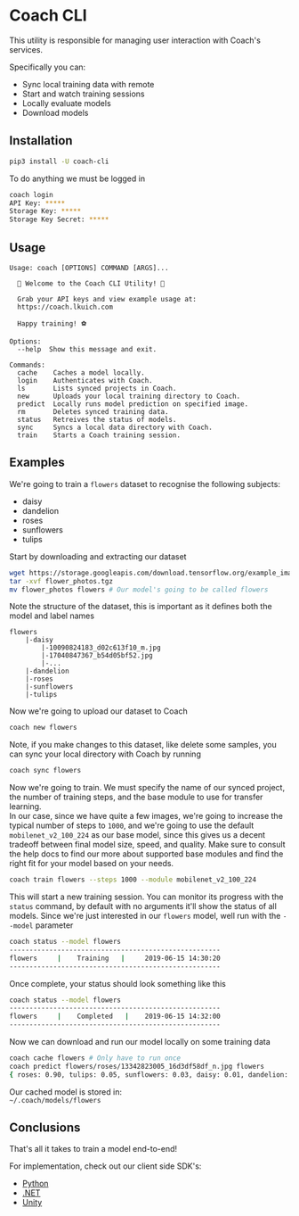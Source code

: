 # Coach CLI

This utility is responsible for managing user interaction with Coach's services.

Specifically you can:

- Sync local training data with remote
- Start and watch training sessions
- Locally evaluate models
- Download models

## Installation

```bash
pip3 install -U coach-cli
```

To do anything we must be logged in

```bash
coach login
API Key: *****
Storage Key: *****
Storage Key Secret: *****
```

## Usage

```
Usage: coach [OPTIONS] COMMAND [ARGS]...

  💖 Welcome to the Coach CLI Utility! 💖

  Grab your API keys and view example usage at:
  https://coach.lkuich.com

  Happy training! ⚽

Options:
  --help  Show this message and exit.

Commands:
  cache    Caches a model locally.
  login    Authenticates with Coach.
  ls       Lists synced projects in Coach.
  new      Uploads your local training directory to Coach.
  predict  Locally runs model prediction on specified image.
  rm       Deletes synced training data.
  status   Retreives the status of models.
  sync     Syncs a local data directory with Coach.
  train    Starts a Coach training session.
```

## Examples

We're going to train a `flowers` dataset to recognise the following subjects:

- daisy
- dandelion
- roses
- sunflowers
- tulips

Start by downloading and extracting our dataset

```bash
wget https://storage.googleapis.com/download.tensorflow.org/example_images/flower_photos.tgz
tar -xvf flower_photos.tgz
mv flower_photos flowers # Our model's going to be called flowers
```

Note the structure of the dataset, this is important as it defines both the model and label names

```
flowers
    |-daisy
        |-10090824183_d02c613f10_m.jpg
        |-17040847367_b54d05bf52.jpg
        |-...
    |-dandelion
    |-roses
    |-sunflowers
    |-tulips
```

Now we're going to upload our dataset to Coach

```bash
coach new flowers
```

Note, if you make changes to this dataset, like delete some samples, you can sync your local directory with Coach by running

```bash
coach sync flowers
```

Now we're going to train. We must specify the name of our synced project, the number of training steps, and the base module to use for transfer learning.  
In our case, since we have quite a few images, we're going to increase the typical number of steps to `1000`, and we're going to use the default `mobilenet_v2_100_224` as our base model, since this gives us a decent tradeoff between final model size, speed, and quality. Make sure to consult the help docs to find our more about supported base modules and find the right fit for your model based on your needs.

```bash
coach train flowers --steps 1000 --module mobilenet_v2_100_224
```

This will start a new training session. You can monitor its progress with the `status` command, by default with no arguments it'll show the status of all models. Since we're just interested in our `flowers` model, well run with the `--model` parameter

```bash
coach status --model flowers
-----------------------------------------------------
flowers     |    Training   |     2019-06-15 14:30:20
-----------------------------------------------------
```

Once complete, your status should look something like this

```bash
coach status --model flowers
-----------------------------------------------------
flowers     |    Completed   |    2019-06-15 14:32:00
-----------------------------------------------------
```

Now we can download and run our model locally on some training data

```bash
coach cache flowers # Only have to run once
coach predict flowers/roses/13342823005_16d3df58df_n.jpg flowers
{ roses: 0.90, tulips: 0.05, sunflowers: 0.03, daisy: 0.01, dandelion: 0.01 }
```

Our cached model is stored in:  
`~/.coach/models/flowers`

## Conclusions

That's all it takes to train a model end-to-end!

For implementation, check out our client side SDK's:

- [Python](https://github.com/lkuich/coach-python)
- [.NET](https://github.com/lkuich/coach-dotnet)
- [Unity](https://github.com/lkuich/coach-unity)
